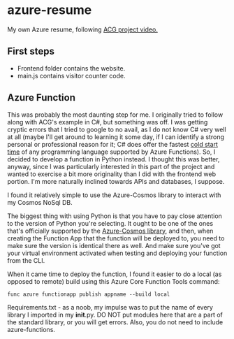 # azure-resume
My own Azure resume, following [ACG project video.](https://www.youtube.com/watch?v=ieYrBWmkfno&t=1197s)

## First steps
- Frontend folder contains the website.
- main.js contains visitor counter code.

## Azure Function
This was probably the most daunting step for me. I originally tried to follow along with ACG's example in C#, but something was off. I was getting cryptic errors that I tried to google to no avail, as I do not know C# very well at all (maybe I'll get around to learning it some day, if I can identify a strong personal or professional reason for it; C# does offer the fastest [cold start time](https://mikhail.io/serverless/coldstarts/azure/) of any programming language supported by Azure Functions). So, I decided to develop a function in Python instead. I thought this was better, anyway, since I was particularly interested in this part of the project and wanted to exercise a bit more originality than I did with the frontend web portion. I'm more naturally inclined towards APIs and databases, I suppose.

I found it relatively simple to use the Azure-Cosmos library to interact with my Cosmos NoSql DB.

The biggest thing with using Python is that you have to pay close attention to the version of Python you're selecting. It ought to be one of the ones that's officially supported by the [Azure-Cosmos library](https://pypi.org/project/azure-cosmos/), and then, when creating the Function App that the function will be deployed to, you need to make sure the version is identical there as well. And make sure you've got your virtual environment activated when testing and deploying your function from the CLI.

When it came time to deploy the function, I found it easier to do a local (as opposed to remote) build using this Azure Core Function Tools command:

```
func azure functionapp publish appname --build local
```

Requirements.txt - as a noob, my impulse was to put the name of every library I imported in my __init__.py. DO NOT put modules here that are a part of the standard library, or you will get errors. Also, you do not need to include azure-functions.

